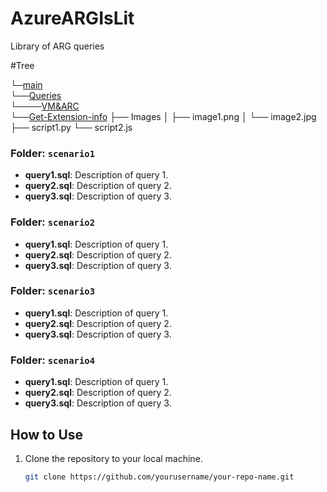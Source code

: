 # AzureARGIsLit
Library of ARG queries 

#Tree

└─[main](https://github.com/pate0423/AzureARGIsLit/tree/main) <br>
  └──[Queries](https://github.com/pate0423/AzureARGIsLit/tree/main/Queries) <br>
    └────[VM&ARC](https://github.com/pate0423/AzureARGIsLit/tree/main/Queries/VM%26ARC) <br>
        └──[Get-Extension-info](https://github.com/pate0423/AzureARGIsLit/blob/main/Queries/VM%26ARC/Get-Extension-info)
  ├── Images
  │ 
  ├── image1.png 
  │ 
  └── image2.jpg  
  ├── script1.py 
  └── script2.js

  ### Folder: `scenario1`
- **query1.sql**: Description of query 1.
- **query2.sql**: Description of query 2.
- **query3.sql**: Description of query 3.

### Folder: `scenario2`
- **query1.sql**: Description of query 1.
- **query2.sql**: Description of query 2.
- **query3.sql**: Description of query 3.

### Folder: `scenario3`
- **query1.sql**: Description of query 1.
- **query2.sql**: Description of query 2.
- **query3.sql**: Description of query 3.

### Folder: `scenario4`
- **query1.sql**: Description of query 1.
- **query2.sql**: Description of query 2.
- **query3.sql**: Description of query 3.

## How to Use

1. Clone the repository to your local machine.
   ```bash
   git clone https://github.com/yourusername/your-repo-name.git
